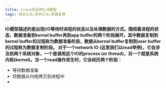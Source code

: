 ```yaml
---
title: Linux的五种I/O模型
tags: 同步I/O,异步I/O,多路复用
---
```


**IO模型描述的是出现I/O等待时进程的状态以及处理数据的方式。围绕着进程的状态、数据准备到kernel buffer再到app buffer的两个阶段展开。其中数据复制到kernel buffer的过程称为数据准备阶段，数据从kernel buffer复制到user buffer的过程称为数据复制阶段。
对于一个network IO (这里我们以read举例)，它会涉及到两个系统对象，一个是调用这个IO的process (or thread)，另一个就是系统内核(kernel)。当一个read操作发生时，它会经历两个阶段：**
- 等待数据准备
- 将数据从内核拷贝到进程中
- 